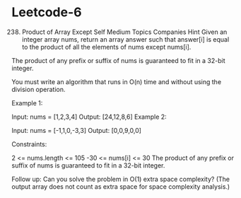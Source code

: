 # Leetcode-6
238. Product of Array Except Self
Medium
Topics
Companies
Hint
Given an integer array nums, return an array answer such that answer[i] is equal to the product of all the elements of nums except nums[i].

The product of any prefix or suffix of nums is guaranteed to fit in a 32-bit integer.

You must write an algorithm that runs in O(n) time and without using the division operation.

 

Example 1:

Input: nums = [1,2,3,4]
Output: [24,12,8,6]
Example 2:

Input: nums = [-1,1,0,-3,3]
Output: [0,0,9,0,0]
 

Constraints:

2 <= nums.length <= 105
-30 <= nums[i] <= 30
The product of any prefix or suffix of nums is guaranteed to fit in a 32-bit integer.
 

Follow up: Can you solve the problem in O(1) extra space complexity? (The output array does not count as extra space for space complexity analysis.)
